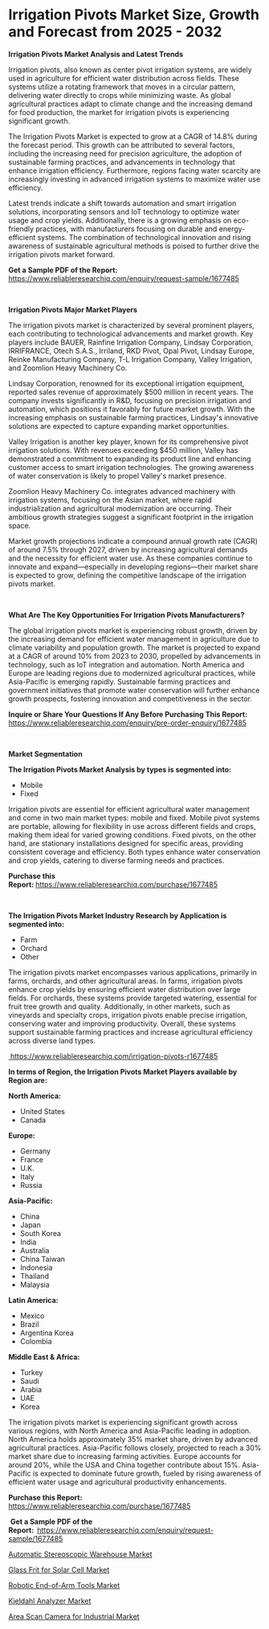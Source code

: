 <p><h1>Irrigation Pivots Market Size, Growth and Forecast from 2025 - 2032</h1></p><p><strong>Irrigation Pivots Market Analysis and Latest Trends</strong></p>
<p><p>Irrigation pivots, also known as center pivot irrigation systems, are widely used in agriculture for efficient water distribution across fields. These systems utilize a rotating framework that moves in a circular pattern, delivering water directly to crops while minimizing waste. As global agricultural practices adapt to climate change and the increasing demand for food production, the market for irrigation pivots is experiencing significant growth.</p><p>The Irrigation Pivots Market is expected to grow at a CAGR of 14.8% during the forecast period. This growth can be attributed to several factors, including the increasing need for precision agriculture, the adoption of sustainable farming practices, and advancements in technology that enhance irrigation efficiency. Furthermore, regions facing water scarcity are increasingly investing in advanced irrigation systems to maximize water use efficiency.</p><p>Latest trends indicate a shift towards automation and smart irrigation solutions, incorporating sensors and IoT technology to optimize water usage and crop yields. Additionally, there is a growing emphasis on eco-friendly practices, with manufacturers focusing on durable and energy-efficient systems. The combination of technological innovation and rising awareness of sustainable agricultural methods is poised to further drive the irrigation pivots market forward.</p></p>
<p><strong>Get a Sample PDF of the Report:&nbsp;</strong> <a href="https://www.reliableresearchiq.com/enquiry/request-sample/1677485?utm_campaign=1834&utm_medium=2&utm_source=Github&utm_content=ia&utm_term=25032025&utm_id=irrigation-pivots">https://www.reliableresearchiq.com/enquiry/request-sample/1677485</a></p>
<p>&nbsp;</p>
<p><strong>Irrigation Pivots Major Market Players</strong></p>
<p><p>The irrigation pivots market is characterized by several prominent players, each contributing to technological advancements and market growth. Key players include BAUER, Rainfine Irrigation Company, Lindsay Corporation, IRRIFRANCE, Otech S.A.S., Irriland, RKD Pivot, Opal Pivot, Lindsay Europe, Reinke Manufacturing Company, T-L Irrigation Company, Valley Irrigation, and Zoomlion Heavy Machinery Co.</p><p>Lindsay Corporation, renowned for its exceptional irrigation equipment, reported sales revenue of approximately $500 million in recent years. The company invests significantly in R&D, focusing on precision irrigation and automation, which positions it favorably for future market growth. With the increasing emphasis on sustainable farming practices, Lindsay's innovative solutions are expected to capture expanding market opportunities.</p><p>Valley Irrigation is another key player, known for its comprehensive pivot irrigation solutions. With revenues exceeding $450 million, Valley has demonstrated a commitment to expanding its product line and enhancing customer access to smart irrigation technologies. The growing awareness of water conservation is likely to propel Valley's market presence.</p><p>Zoomlion Heavy Machinery Co. integrates advanced machinery with irrigation systems, focusing on the Asian market, where rapid industrialization and agricultural modernization are occurring. Their ambitious growth strategies suggest a significant footprint in the irrigation space.</p><p>Market growth projections indicate a compound annual growth rate (CAGR) of around 7.5% through 2027, driven by increasing agricultural demands and the necessity for efficient water use. As these companies continue to innovate and expand—especially in developing regions—their market share is expected to grow, defining the competitive landscape of the irrigation pivots market.</p></p>
<p>&nbsp;</p>
<p><strong>What Are The Key Opportunities For Irrigation Pivots Manufacturers?</strong></p>
<p><p>The global irrigation pivots market is experiencing robust growth, driven by the increasing demand for efficient water management in agriculture due to climate variability and population growth. The market is projected to expand at a CAGR of around 10% from 2023 to 2030, propelled by advancements in technology, such as IoT integration and automation. North America and Europe are leading regions due to modernized agricultural practices, while Asia-Pacific is emerging rapidly. Sustainable farming practices and government initiatives that promote water conservation will further enhance growth prospects, fostering innovation and competitiveness in the sector.</p></p>
<p><strong>Inquire or Share Your Questions If Any Before Purchasing This Report:</strong> <a href="https://www.reliableresearchiq.com/enquiry/pre-order-enquiry/1677485?utm_campaign=1834&utm_medium=2&utm_source=Github&utm_content=ia&utm_term=25032025&utm_id=irrigation-pivots">https://www.reliableresearchiq.com/enquiry/pre-order-enquiry/1677485</a></p>
<p>&nbsp;</p>
<p><strong>Market Segmentation</strong></p>
<p><strong>The Irrigation Pivots Market Analysis by types is segmented into:</strong></p>
<p><ul><li>Mobile</li><li>Fixed</li></ul></p>
<p><p>Irrigation pivots are essential for efficient agricultural water management and come in two main market types: mobile and fixed. Mobile pivot systems are portable, allowing for flexibility in use across different fields and crops, making them ideal for varied growing conditions. Fixed pivots, on the other hand, are stationary installations designed for specific areas, providing consistent coverage and efficiency. Both types enhance water conservation and crop yields, catering to diverse farming needs and practices.</p></p>
<p><strong>Purchase this Report:&nbsp;</strong><a href="https://www.reliableresearchiq.com/purchase/1677485?utm_campaign=1834&utm_medium=2&utm_source=Github&utm_content=ia&utm_term=25032025&utm_id=irrigation-pivots">https://www.reliableresearchiq.com/purchase/1677485</a></p>
<p>&nbsp;</p>
<p><strong>The Irrigation Pivots Market Industry Research by Application is segmented into:</strong></p>
<p><ul><li>Farm</li><li>Orchard</li><li>Other</li></ul></p>
<p><p>The irrigation pivots market encompasses various applications, primarily in farms, orchards, and other agricultural areas. In farms, irrigation pivots enhance crop yields by ensuring efficient water distribution over large fields. For orchards, these systems provide targeted watering, essential for fruit tree growth and quality. Additionally, in other markets, such as vineyards and specialty crops, irrigation pivots enable precise irrigation, conserving water and improving productivity. Overall, these systems support sustainable farming practices and increase agricultural efficiency across diverse land types.</p></p>
<p><a href="https://www.reliableresearchiq.com/irrigation-pivots-r1677485?utm_campaign=1834&utm_medium=2&utm_source=Github&utm_content=ia&utm_term=25032025&utm_id=irrigation-pivots">&nbsp;https://www.reliableresearchiq.com/irrigation-pivots-r1677485</a></p>
<p><strong>In terms of Region, the Irrigation Pivots Market Players available by Region are:</strong></p>
<p>
    <p> <strong> North America: </strong>
        <ul>
            <li>United States</li>
            <li>Canada</li>
        </ul>
        </p> 
    <p> <strong> Europe: </strong>
        <ul>
            <li>Germany</li>
            <li>France</li>
            <li>U.K.</li>
            <li>Italy</li>
            <li>Russia</li>
        </ul>
        </p> 
    <p> <strong> Asia-Pacific: </strong>
        <ul>
            <li>China</li>
            <li>Japan</li>
            <li>South Korea</li>
            <li>India</li>
            <li>Australia</li>
            <li>China Taiwan</li>
            <li>Indonesia</li>
            <li>Thailand</li>
            <li>Malaysia</li>
        </ul>
        </p> 
    <p> <strong> Latin America: </strong>
        <ul>
            <li>Mexico</li>
            <li>Brazil</li>
            <li>Argentina Korea</li>
            <li>Colombia</li>
        </ul>
        </p> 
    <p> <strong> Middle East & Africa: </strong>
        <ul>
            <li>Turkey</li>
            <li>Saudi</li>
            <li>Arabia</li>
            <li>UAE</li>
            <li>Korea</li>
        </ul>
    </p>
    </p>
<p><p>The irrigation pivots market is experiencing significant growth across various regions, with North America and Asia-Pacific leading in adoption. North America holds approximately 35% market share, driven by advanced agricultural practices. Asia-Pacific follows closely, projected to reach a 30% market share due to increasing farming activities. Europe accounts for around 20%, while the USA and China together contribute about 15%. Asia-Pacific is expected to dominate future growth, fueled by rising awareness of efficient water usage and agricultural productivity enhancements.</p></p>
<p><strong>Purchase this Report: </strong><a href="https://www.reliableresearchiq.com/purchase/1677485?utm_campaign=1834&utm_medium=2&utm_source=Github&utm_content=ia&utm_term=25032025&utm_id=irrigation-pivots">https://www.reliableresearchiq.com/purchase/1677485</a></p>
<p>&nbsp;<strong>Get a Sample PDF of the Report:&nbsp;&nbsp;</strong><a href="https://www.reliableresearchiq.com/enquiry/request-sample/1677485?utm_campaign=1834&utm_medium=2&utm_source=Github&utm_content=ia&utm_term=25032025&utm_id=irrigation-pivots">https://www.reliableresearchiq.com/enquiry/request-sample/1677485</a></p>
<p><strong></strong></p>
<p><p><a href="https://github.com/myongfranzcs/Market-Research-Report-List-1/blob/main/automatic-stereoscopic-warehouse-market.md?utm_campaign=1834&utm_medium=2&utm_source=Github&utm_content=ia&utm_term=25032025&utm_id=irrigation-pivots">Automatic Stereoscopic Warehouse Market</a></p><p><a href="https://github.com/klenaestien23/Market-Research-Report-List-1/blob/main/glass-frit-for-solar-cell-market.md?utm_campaign=1834&utm_medium=2&utm_source=Github&utm_content=ia&utm_term=25032025&utm_id=irrigation-pivots">Glass Frit for Solar Cell Market</a></p><p><a href="https://github.com/tentandyik/Market-Research-Report-List-1/blob/main/robotic-end-of-arm-tools-market.md?utm_campaign=1834&utm_medium=2&utm_source=Github&utm_content=ia&utm_term=25032025&utm_id=irrigation-pivots">Robotic End-of-Arm Tools Market</a></p><p><a href="https://github.com/mismannely/Market-Research-Report-List-1/blob/main/kjeldahl-analyzer-market.md?utm_campaign=1834&utm_medium=2&utm_source=Github&utm_content=ia&utm_term=25032025&utm_id=irrigation-pivots">Kjeldahl Analyzer Market</a></p><p><a href="https://github.com/ishikodehira/Market-Research-Report-List-1/blob/main/area-scan-camera-for-industrial-market.md?utm_campaign=1834&utm_medium=2&utm_source=Github&utm_content=ia&utm_term=25032025&utm_id=irrigation-pivots">Area Scan Camera for Industrial Market</a></p></p>